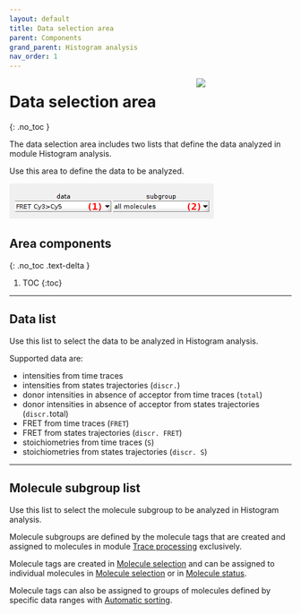 ```yaml
---
layout: default
title: Data selection area
parent: Components
grand_parent: Histogram analysis
nav_order: 1
---
```


<img src="../../assets/images/logos/logo-histogram-analysis_400px.png" width="170" style="float:right; margin-left: 15px;"/>

# Data selection area
{: .no_toc }

The data selection area includes two lists that define the data analyzed in module Histogram analysis. 

Use this area to define the data to be analyzed.

<a class="plain" href="../../assets/images/gui/HA-area-data-selection.png"><img src="../../assets/images/gui/HA-area-data-selection.png" style="max-width:365px;"></a>

## Area components
{: .no_toc .text-delta }

1. TOC
{:toc}


---

## Data list

Use this list to select the data to be analyzed in Histogram analysis.

Supported data are:

* intensities from time traces
* intensities from states trajectories (`discr.`)
* donor intensities in absence of acceptor from time traces (`total`)
* donor intensities in absence of acceptor from states trajectories (`discr.`total)
* FRET from time traces (`FRET`)
* FRET from states trajectories (`discr. FRET`)
* stoichiometries from time traces (`S`)
* stoichiometries from states trajectories (`discr. S`)


---

## Molecule subgroup list

Use this list to select the molecule subgroup to be analyzed in Histogram analysis.

Molecule subgroups are defined by the molecule tags that are created and assigned to molecules in module 
[Trace processing](../../trace-processing.html) exclusively.

Molecule tags are created in 
[Molecule selection](../../trace-processing/functionalities/tm-overview.html#molecule-selection) and can be assigned to individual molecules in 
[Molecule selection](../../trace-processing/functionalities/tm-overview.html#molecule-selection) or in 
[Molecule status](../../trace-processing/components/panel-sample-management.html#molecule-status).

Molecule tags can also be assigned to groups of molecules defined by specific data ranges with 
[Automatic sorting](../../trace-processing/functionalities/tm-automatic-sorting.html#tm-menu).



